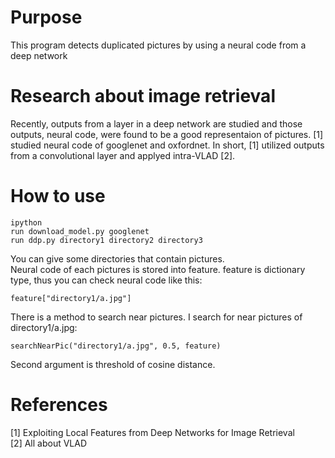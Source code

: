 # Purpose
This program detects duplicated pictures by using a neural code from a deep network

# Research about image retrieval
Recently, outputs from a layer in a deep network are studied and those outputs, neural code, were found to be a good representaion of pictures.
[1] studied neural code of googlenet and oxfordnet. In short, [1] utilized outputs from a convolutional layer and applyed intra-VLAD [2].

# How to use

    ipython
    run download_model.py googlenet  
    run ddp.py directory1 directory2 directory3  

You can give some directories that contain pictures.  
Neural code of each pictures is stored into feature. feature is dictionary type, thus you can check neural code like this:

    feature["directory1/a.jpg"]

There is a method to search near pictures. I search for near pictures of directory1/a.jpg:

    searchNearPic("directory1/a.jpg", 0.5, feature)

Second argument is threshold of cosine distance.

# References
[1] Exploiting Local Features from Deep Networks for Image Retrieval  
[2] All about VLAD  

